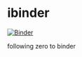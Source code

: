# ibinder
[![Binder](https://mybinder.org/badge_logo.svg)](https://mybinder.org/v2/gh/bodhi-labs/ibinder/HEAD)

following zero to binder 
